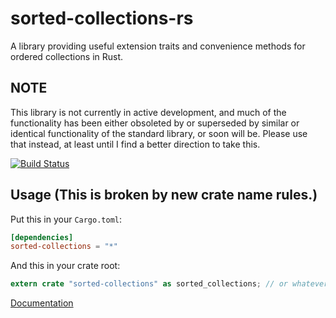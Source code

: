 sorted-collections-rs
=====================

A library providing useful extension traits and convenience methods for ordered collections in Rust.

## NOTE
This library is not currently in active development, and much of the functionality has been either obsoleted by or superseded by similar or identical functionality of the standard library, or soon will be.  Please use that instead, at least until I find a better direction to take this. 

[![Build Status](https://travis-ci.org/csouth3/sorted-collections-rs.svg?branch=master)](https://travis-ci.org/csouth3/sorted-collections-rs)

## Usage (This is broken by new crate name rules.)

Put this in your `Cargo.toml`:

```toml
[dependencies]
sorted-collections = "*"
```

And this in your crate root:

```rust
extern crate "sorted-collections" as sorted_collections; // or whatever you want to import it as
```

[Documentation](http://csouth3.github.io/sorted-collections-rs/sorted-collections)
